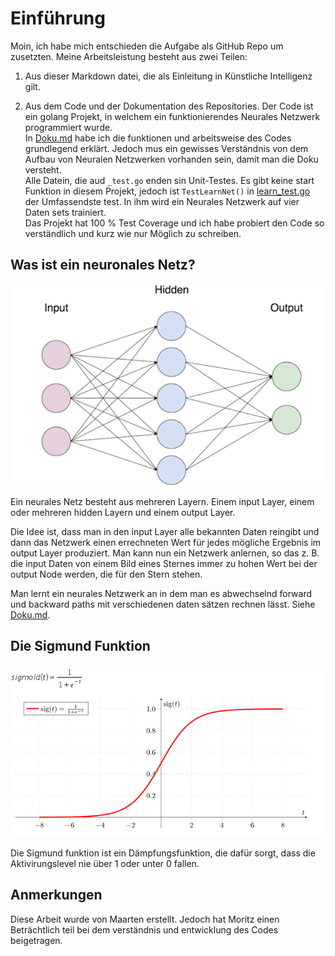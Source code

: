 
# Einführung
Moin, ich habe mich entschieden die Aufgabe als GitHub Repo um zusetzten.
Meine Arbeitsleistung besteht aus zwei Teilen:
1. Aus dieser Markdown datei, die als Einleitung in Künstliche Intelligenz gilt.
   

2. Aus dem Code und der Dokumentation des Repositories. 
   Der Code ist ein golang Projekt, in welchem ein funktionierendes Neurales Netzwerk programmiert wurde.  
   In [Doku.md](Doku.md) habe ich die funktionen und arbeitsweise des Codes grundlegend erklärt. 
   Jedoch mus ein gewisses Verständnis von dem Aufbau von Neuralen Netzwerken vorhanden sein, 
   damit man die Doku versteht.  
   Alle Datein, die aud `_test.go` enden sin Unit-Testes. 
   Es gibt keine start Funktion in diesem Projekt, jedoch ist `TestLearnNet()` in [learn_test.go](learn_test.go) der Umfassendste test.
   In ihm wird ein Neurales Netzwerk auf vier Daten sets trainiert.  
   Das Projekt hat 100 % Test Coverage und ich habe probiert den Code so verständlich und kurz wie nur Möglich zu schreiben.
   
## Was ist ein neuronales Netz?
   
![img.png](readmeImages/img.png)

Ein neurales Netz besteht aus mehreren Layern. 
Einem input Layer, einem oder mehreren hidden Layern und einem output Layer.  

Die Idee ist, dass man in den input Layer alle bekannten Daten reingibt 
und dann das Netzwerk einen errechneten Wert für jedes mögliche Ergebnis im output Layer produziert.
Man kann nun ein Netzwerk anlernen, so das z. B. die input Daten von einem Bild eines Sternes immer zu hohen Wert bei der
output Node werden, die für den Stern stehen.  

Man lernt ein neurales Netzwerk an in dem man es abwechselnd forward und backward paths mit verschiedenen daten sätzen rechnen lässt.
Siehe [Doku.md](Doku.md).

## Die Sigmund Funktion

![img.png](readmeImages/img_1.png)

Die Sigmund funktion ist ein Dämpfungsfunktion, die dafür sorgt, dass die Aktivirungslevel nie über 1 oder unter 0 fallen.

## Anmerkungen

Diese Arbeit wurde von Maarten erstellt. Jedoch hat Moritz einen Beträchtlich teil bei dem verständnis und entwicklung des Codes beigetragen.